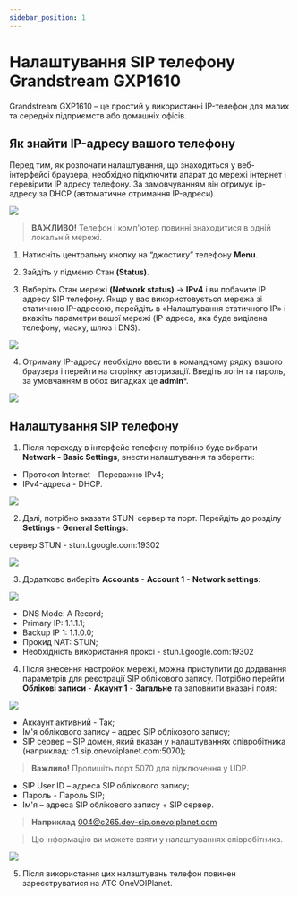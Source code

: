 ```yaml
---
sidebar_position: 1
---
```


# Налаштування SIP телефону Grandstream GXP1610

Grandstream GXP1610 – це простий у використанні IP-телефон для малих та середніх підприємств або домашніх офісів.

## Як знайти IP-адресу вашого телефону

Перед тим, як розпочати налаштування, що знаходиться у веб-інтерфейсі браузера, необхідно підключити апарат до мережі інтернет і перевірити IP адресу телефону. За замовчуванням він отримує ip-адресу за DHCP (автоматичне отримання IP-адреси).

![](../img/sip/grandstream-1.png)

 > **ВАЖЛИВО!** Телефон і комп'ютер повинні знаходитися в одній локальній мережі.

1. Натисніть центральну кнопку на “джостику” телефону **Menu**.

2. Зайдіть у підменю Стан **(Status)**.

3. Виберіть Стан мережі **(Network status)** -> **IPv4** і ви побачите IP адресу SIP телефону.
Якщо у вас використовується мережа зі статичною IP-адресою, перейдіть в «Налаштування статичного IP» і вкажіть параметри вашої мережі (IP-адреса, яка буде виділена телефону, маску, шлюз і DNS).

![](../img/sip/grandstream-2.png)

4. Отриману IP-адресу необхідно ввести в командному рядку вашого браузера і перейти на сторінку авторизації. Введіть логін та пароль, за умовчанням в обох випадках це **admin***.

![](../img/sip/grandstream-3.png)

## Налаштування SIP телефону

1. Після переходу в інтерфейс телефону потрібно буде вибрати **Network - Basic Settings**, внести налаштування та зберегти:

- Протокол Internet - Переважно IPv4;
- IPv4-адреса - DHCP.

![](../img/sip/grandstream-4.png)

2. Далі, потрібно вказати STUN-сервер та порт. Перейдіть до розділу **Settings** - **General Settings**:

сервер STUN - stun.l.google.com:19302

![](../img/sip/grandstream-7.png)

3. Додатково виберіть **Accounts** - **Account 1** - **Network settings**:

![](../img/sip/grandstream-8.png)

- DNS Mode: A Record;
- Primary IP: 1.1.1.1;
- Backup IP 1: 1.1.0.0;
- Прокид NAT: STUN;
- Необхідність використання проксі - stun.l.google.com:19302

4. Після внесення настройок мережі, можна приступити до додавання параметрів для реєстрації SIP облікового запису.
Потрібно перейти **Облікові записи** - **Акаунт 1** - **Загальне** та заповнити вказані поля:


![](../img/sip/grandstream-9.png)

- Аккаунт активний - Так;
- Ім'я облікового запису – адрес SIP облікового запису;
- SIP сервер – SIP домен, який вказан у налаштуваннях співробітника (наприклад: c1.sip.onevoiplanet.com:5070);

> **Важливо!** Пропишіть порт 5070 для підключення у UDP.

- SIP User ID – адреса SIP облікового запису;
- Пароль - Пароль SIP;
- Ім'я – адреса SIP облікового запису + SIP сервер.

> **Наприклад** 004@c265.dev-sip.onevoiplanet.com

> Цю інформацію ви можете взяти у налаштуваннях співробітника.

![](../img/sip-clients/sip-acc-block.svg)

5. Після використання цих налаштувань телефон повинен зареєструватися на АТС OneVOIPlanet.